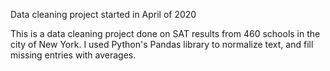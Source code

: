 Data cleaning project started in April of 2020

This is a data cleaning project done on SAT results from 460 schools in the city of New York. I used Python's Pandas library to normalize text, and fill missing entries with averages. 
